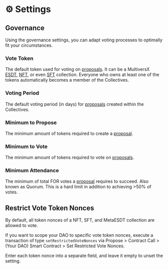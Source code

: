 # ⚙️ Settings

## Governance

Using the governance settings, you can adapt voting processes to optimally fit your circumstances.

### Vote Token

The default token used for voting on [proposals](./overview.md#propose). It can be a MultiversX [ESDT](https://docs.elrond.com/tokens/esdt-tokens), [NFT](https://docs.elrond.com/tokens/nft-tokens/#nft-and-sft), or even [SFT](https://docs.elrond.com/tokens/nft-tokens/#nft-and-sft) collection. Everyone who owns at least one of the tokens automatically becomes a member of the Collectives.

### Voting Period

The default voting period (in days) for [proposals](./overview.md#propose) created within the Collectives.

### Minimum to Propose

The minimum amount of tokens required to create a [proposal](./overview.md#propose).

### Minimum to Vote

The minimum amount of tokens required to vote on [proposals](./overview.md#propose).

### Minimum Attendance

The minimum of total FOR votes a [proposal](./overview.md#propose) requires to succeed. Also known as Quorum. This is a hard limit in addition to achieving >50% of votes.

## Restrict Vote Token Nonces

By default, all token nonces of a NFT, SFT, and MetaESDT collection are allowed to vote.

If you want to scope your DAO to specific vote token nonces, execute a transaction of type `setRestrictedVoteNonces` via Propose > Contract Call > (Your DAO) Smart Contract > Set Restricted Vote Nonces.

Enter each token nonce into a separate field, and leave it empty to unset the setting.
